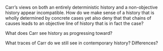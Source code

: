 Carr’s views on both an entirely deterministic history and a non-objective history appear incompatible. How do we make sense of a history that is wholly determined by concrete cases yet also deny that that chains of causes leads to an objective line of history that is in fact the case? 

What does Carr see history as progressing toward?

What traces of Carr do we still see in contemporary history? Differences?
